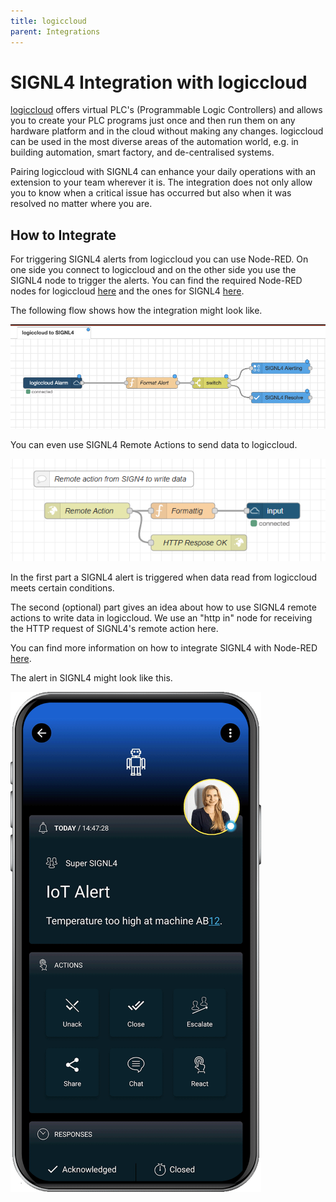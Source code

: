 ```yaml
---
title: logiccloud
parent: Integrations
---
```


# SIGNL4 Integration with logiccloud

[logiccloud](https://logiccloud.com/en/) offers virtual PLC's (Programmable Logic Controllers) and allows you to create your PLC programs just once and then run them on any hardware platform and in the cloud without making any changes. logiccloud can be used in the most diverse areas of the automation world, e.g. in building automation, smart factory, and de-centralised systems.

Pairing logiccloud with SIGNL4 can enhance your daily operations with an extension to your team wherever it is. The integration does not only allow you to know when a critical issue has occurred but also when it was resolved no matter where you are.

## How to Integrate

For triggering SIGNL4 alerts from logiccloud you can use Node-RED. On one side you connect to logiccloud and on the other side you use the SIGNL4 node to trigger the alerts. You can find the required Node-RED nodes for logiccloud [here](https://flows.nodered.org/node/@logiccloud/node-red-runtime-connection) and the ones for SIGNL4 [here](https://flows.nodered.org/node/node-red-contrib-signl4).

The following flow shows how the integration might look like.

![logiccloud alert](logiccloud-signl4-alert.png)

You can even use SIGNL4 Remote Actions to send data to logiccloud.

![logiccloud remote action](logiccloud-signl4-remote-action.png)

In the first part a SIGNL4 alert is triggered when data read from logiccloud meets certain conditions.

The second (optional) part gives an idea about how to use SIGNL4 remote actions to write data in logiccloud. We use an "http in" node for receiving the HTTP request of SIGNL4's remote action here. 

You can find more information on how to integrate SIGNL4 with Node-RED [here](https://docs.signl4.com/integrations/node-red/node-red.html).

The alert in SIGNL4 might look like this.

![SIGNL4 Alert](signl4-iot.png)
